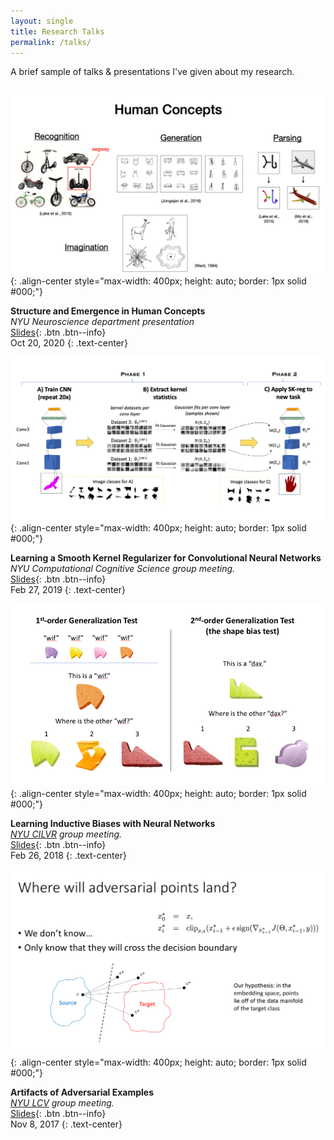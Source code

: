 ```yaml
---
layout: single
title: Research Talks
permalink: /talks/
---
```


A brief sample of talks & presentations I've given about my research.
<br><br>

![image-center](/assets/images/human_concepts.png){: .align-center style="max-width: 400px; height: auto; border: 1px solid #000;"}

**Structure and Emergence in Human Concepts**<br>
*NYU Neuroscience department presentation*<br>
[Slides](/assets/files/structure_and_emergence.pdf){: .btn .btn--info}<br>
Oct 20, 2020
{: .text-center}
<br>


![image-center](/assets/images/sk-reg.png){: .align-center style="max-width: 400px; height: auto; border: 1px solid #000;"}

**Learning a Smooth Kernel Regularizer for Convolutional Neural Networks**<br>
*NYU Computational Cognitive Science group meeting.*<br>
[Slides](/assets/files/SKregTalk.pptx){: .btn .btn--info}<br>
Feb 27, 2019
{: .text-center}
<br>


![image-center](/assets/images/inductive-biases.png){: .align-center style="max-width: 400px; height: auto; border: 1px solid #000;"}

**Learning Inductive Biases with Neural Networks**<br>
*[NYU CILVR](https://wp.nyu.edu/cilvr/) group meeting.*<br>
[Slides](/assets/files/InductiveBiasesTalk.pptx){: .btn .btn--info}<br>
Feb 26, 2018
{: .text-center}
<br>


![image-center](/assets/images/adversarial-examples.png){: .align-center style="max-width: 400px; height: auto; border: 1px solid #000;"}

**Artifacts of Adversarial Examples**<br>
*[NYU LCV](https://www.cns.nyu.edu/~lcv/) group meeting.*<br>
[Slides](/assets/files/AdversarialExamplesTalk.pptx){: .btn .btn--info}<br>
Nov 8, 2017
{: .text-center}
<br>